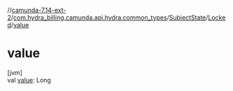 //[camunda-7.14-ext-2](../../../../index.md)/[com.hydra_billing.camunda.api.hydra.common_types](../../index.md)/[SubjectState](../index.md)/[Locked](index.md)/[value](value.md)

# value

[jvm]\
val [value](value.md): Long
